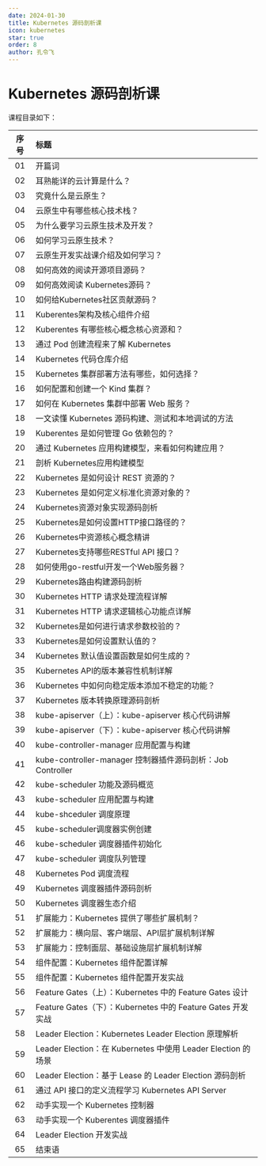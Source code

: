 ```yaml
---
date: 2024-01-30
title: Kubernetes 源码剖析课
icon: kubernetes
star: true
order: 8
author: 孔令飞
---
```


# Kubernetes 源码剖析课

课程目录如下：

|序号|标题|
|:----:|:----|
|01|开篇词 | Kubernetes 源码剖析课导读|
|02|耳熟能详的云计算是什么？|
|03|究竟什么是云原生？|
|04|云原生中有哪些核心技术栈？|
|05|为什么要学习云原生技术及开发？|
|06|如何学习云原生技术？|
|07|云原生开发实战课介绍及如何学习？|
|08|如何高效的阅读开源项目源码？|
|09|如何高效阅读 Kubernetes源码？|
|10|如何给Kubernetes社区贡献源码？|
|11|Kuberentes架构及核心组件介绍|
|12|Kuberentes 有哪些核心概念核心资源和？|
|13|通过 Pod 创建流程来了解 Kubernetes|
|14|Kubernetes 代码仓库介绍|
|15|Kubernetes 集群部署方法有哪些，如何选择？|
|16|如何配置和创建一个 Kind 集群？|
|17|如何在 Kubernetes 集群中部署 Web 服务？|
|18|一文读懂 Kubernetes 源码构建、测试和本地调试的方法|
|19|Kuberentes 是如何管理 Go 依赖包的？|
|20|通过 Kubernetes 应用构建模型，来看如何构建应用？|
|21|剖析 Kubernetes应用构建模型|
|22|Kubernetes 是如何设计 REST 资源的？|
|23|Kubernetes 是如何定义标准化资源对象的？|
|24|Kubernetes资源对象实现源码剖析|
|25|Kubernetes是如何设置HTTP接口路径的？|
|26|Kubernetes中资源核心概念精讲|
|27|Kubernetes支持哪些RESTful API 接口？|
|28|如何使用go-restful开发一个Web服务器？|
|29|Kubernetes路由构建源码剖析|
|30|Kubernetes HTTP 请求处理流程详解|
|31|Kubernetes HTTP 请求逻辑核心功能点详解|
|32|Kubernetes是如何进行请求参数校验的？|
|33|Kubernetes是如何设置默认值的？|
|34|Kubernetes 默认值设置函数是如何生成的？|
|35|Kubernetes API的版本兼容性机制详解|
|36|Kubernetes 中如何向稳定版本添加不稳定的功能？|
|37|Kubernetes 版本转换原理源码剖析|
|38|kube-apiserver（上）：kube-apiserver 核心代码讲解|
|39|kube-apiserver（下）：kube-apiserver 核心代码讲解|
|40|kube-controller-manager 应用配置与构建|
|41|kube-controller-manager 控制器插件源码剖析：Job Controller|
|42|kube-scheduler 功能及源码概览|
|43|kube-scheduler 应用配置与构建|
|44|kube-shceduler 调度原理|
|45|kube-scheduler调度器实例创建|
|46|kube-scheduler 调度器插件初始化|
|47|kube-scheduler 调度队列管理|
|48|Kubernetes Pod 调度流程|
|49|Kubernetes 调度器插件源码剖析|
|50|Kubernetes 调度器生态介绍|
|51|扩展能力：Kubernetes 提供了哪些扩展机制？|
|52|扩展能力：横向层、客户端层、API层扩展机制详解|
|53|扩展能力：控制面层、基础设施层扩展机制详解|
|54|组件配置：Kubernetes 组件配置详解|
|55|组件配置：Kubernetes 组件配置开发实战|
|56|Feature Gates（上）：Kubernetes 中的 Feature Gates 设计|
|57|Feature Gates（下）：Kubernetes 中的 Feature Gates 开发实战|
|58|Leader Election：Kubernetes Leader Election 原理解析|
|59|Leader Election：在 Kubernetes 中使用 Leader Election 的场景|
|60|Leader Election：基于 Lease 的 Leader Election 源码剖析|
|61|通过 API 接口的定义流程学习 Kubernetes API Server|
|62|动手实现一个 Kubernetes 控制器|
|63|动手实现一个 Kuberentes 调度器插件|
|64|Leader Election 开发实战|
|65|结束语 | 如何在Kubernetes之路上走得更远？|
